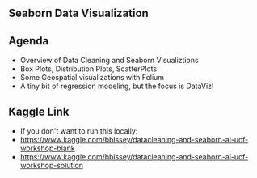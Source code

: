 <!-- TODO Add Meeting Notes/Contents here -->
<!-- NOTE Refer the Documentation if you're unsure how to format/add to this. -->
## Seaborn Data Visualization

## Agenda
- Overview of Data Cleaning and Seaborn Visualiztions
- Box Plots, Distribution Plots, ScatterPlots
- Some Geospatial visualizations with Folium
- A tiny bit of regression modeling, but the focus is DataViz!

## Kaggle Link
- If you don't want to run this locally: 
- https://www.kaggle.com/bbissey/datacleaning-and-seaborn-ai-ucf-workshop-blank
- https://www.kaggle.com/bbissey/datacleaning-and-seaborn-ai-ucf-workshop-solution
 
